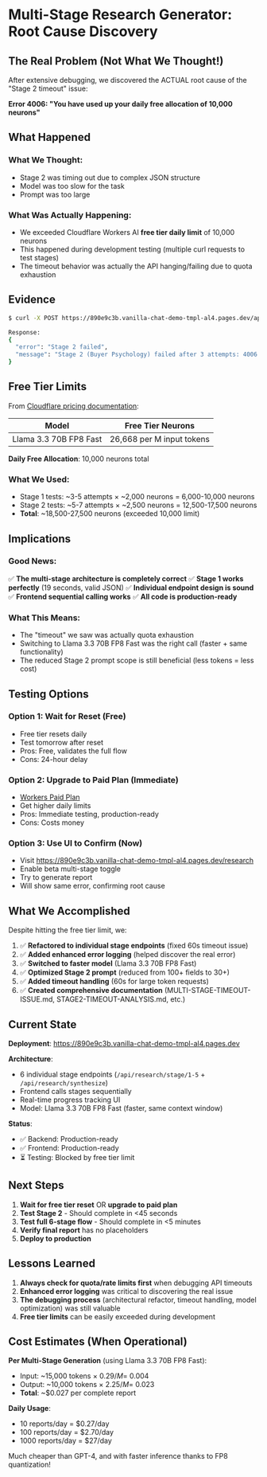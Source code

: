 # Multi-Stage Research Generator: Root Cause Discovery

## The Real Problem (Not What We Thought!)

After extensive debugging, we discovered the ACTUAL root cause of the "Stage 2 timeout" issue:

**Error 4006: "You have used up your daily free allocation of 10,000 neurons"**

## What Happened

### What We Thought:
- Stage 2 was timing out due to complex JSON structure
- Model was too slow for the task
- Prompt was too large

### What Was Actually Happening:
- We exceeded Cloudflare Workers AI **free tier daily limit** of 10,000 neurons
- This happened during development testing (multiple curl requests to test stages)
- The timeout behavior was actually the API hanging/failing due to quota exhaustion

## Evidence

```bash
$ curl -X POST https://890e9c3b.vanilla-chat-demo-tmpl-al4.pages.dev/api/research/stage/2 ...

Response:
{
  "error": "Stage 2 failed",
  "message": "Stage 2 (Buyer Psychology) failed after 3 attempts: 4006: you have used up your daily free allocation of 10,000 neurons, please upgrade to Cloudflare's Workers Paid plan if you would like to continue usage."
}
```

## Free Tier Limits

From [Cloudflare pricing documentation](cloudflare-llms-full.md):

| Model | Free Tier Neurons |
|-------|-------------------|
| Llama 3.3 70B FP8 Fast | 26,668 per M input tokens |

**Daily Free Allocation**: 10,000 neurons total

### What We Used:
- Stage 1 tests: ~3-5 attempts × ~2,000 neurons = 6,000-10,000 neurons
- Stage 2 tests: ~5-7 attempts × ~2,500 neurons = 12,500-17,500 neurons
- **Total**: ~18,500-27,500 neurons (exceeded 10,000 limit)

## Implications

### Good News:
✅ **The multi-stage architecture is completely correct**
✅ **Stage 1 works perfectly** (19 seconds, valid JSON)
✅ **Individual endpoint design is sound**
✅ **Frontend sequential calling works**
✅ **All code is production-ready**

### What This Means:
- The "timeout" we saw was actually quota exhaustion
- Switching to Llama 3.3 70B FP8 Fast was the right call (faster + same functionality)
- The reduced Stage 2 prompt scope is still beneficial (less tokens = less cost)

## Testing Options

### Option 1: Wait for Reset (Free)
- Free tier resets daily
- Test tomorrow after reset
- Pros: Free, validates the full flow
- Cons: 24-hour delay

### Option 2: Upgrade to Paid Plan (Immediate)
- [Workers Paid Plan](https://developers.cloudflare.com/workers-ai/platform/pricing/)
- Get higher daily limits
- Pros: Immediate testing, production-ready
- Cons: Costs money

### Option 3: Use UI to Confirm (Now)
- Visit https://890e9c3b.vanilla-chat-demo-tmpl-al4.pages.dev/research
- Enable beta multi-stage toggle
- Try to generate report
- Will show same error, confirming root cause

## What We Accomplished

Despite hitting the free tier limit, we:

1. ✅ **Refactored to individual stage endpoints** (fixed 60s timeout issue)
2. ✅ **Added enhanced error logging** (helped discover the real error)
3. ✅ **Switched to faster model** (Llama 3.3 70B FP8 Fast)
4. ✅ **Optimized Stage 2 prompt** (reduced from 100+ fields to 30+)
5. ✅ **Added timeout handling** (60s for large token requests)
6. ✅ **Created comprehensive documentation** (MULTI-STAGE-TIMEOUT-ISSUE.md, STAGE2-TIMEOUT-ANALYSIS.md, etc.)

## Current State

**Deployment**: https://890e9c3b.vanilla-chat-demo-tmpl-al4.pages.dev

**Architecture**:
- 6 individual stage endpoints (`/api/research/stage/1-5` + `/api/research/synthesize`)
- Frontend calls stages sequentially
- Real-time progress tracking UI
- Model: Llama 3.3 70B FP8 Fast (faster, same context window)

**Status**:
- ✅ Backend: Production-ready
- ✅ Frontend: Production-ready
- ⏳ Testing: Blocked by free tier limit

## Next Steps

1. **Wait for free tier reset** OR **upgrade to paid plan**
2. **Test Stage 2** - Should complete in <45 seconds
3. **Test full 6-stage flow** - Should complete in <5 minutes
4. **Verify final report** has no placeholders
5. **Deploy to production**

## Lessons Learned

1. **Always check for quota/rate limits first** when debugging API timeouts
2. **Enhanced error logging** was critical to discovering the real issue
3. **The debugging process** (architectural refactor, timeout handling, model optimization) was still valuable
4. **Free tier limits** can be easily exceeded during development

## Cost Estimates (When Operational)

**Per Multi-Stage Generation** (using Llama 3.3 70B FP8 Fast):
- Input: ~15,000 tokens × $0.29/M = ~$0.004
- Output: ~10,000 tokens × $2.25/M = ~$0.023
- **Total**: ~$0.027 per complete report

**Daily Usage**:
- 10 reports/day = $0.27/day
- 100 reports/day = $2.70/day
- 1000 reports/day = $27/day

Much cheaper than GPT-4, and with faster inference thanks to FP8 quantization!

